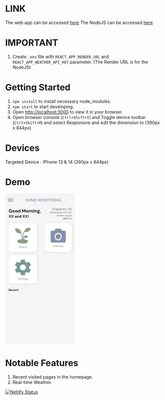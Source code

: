 # LINK
The web app can be accessed [here](https://planttracker.netlify.app)
The NodeJS can be accessed [here](https://github.com/Stygian84/PlantTrackerNodeJS)

# IMPORTANT
1. Create `.env` file with `REACT_APP_RENDER_URL` and `REACT_APP_WEATHER_API_KEY` parameter. (The Render URL is for the NodeJS)

# Getting Started

1. `npm install` to install necessary node_modules.
2. `npm start` to start developing.
3. Open [http://localhost:3000](http://localhost:3000) to view it in your browser.
4. Open browser console (`Ctrl+Shift+I`) and Toggle device toolbar (`Ctrl+Shift+M`) and select Responsive and edit the dimension to (390px x 844px)

# Devices

Targeted Device : IPhone 13 & 14 (390px x 844px)

# Demo

![](https://github.com/Stygian84/CapstoneWebApp/blob/master/docs/image/Desktop%202023.11.22%20-%2011.27.21.01.gif)

# Notable Features

1. Recent visited pages in the homepage.
2. Real-time Weather.  

[![Netlify Status](https://api.netlify.com/api/v1/badges/05c04490-0223-4d30-a855-31f49fb1d31e/deploy-status)](https://app.netlify.com/sites/planttracker/deploys)
